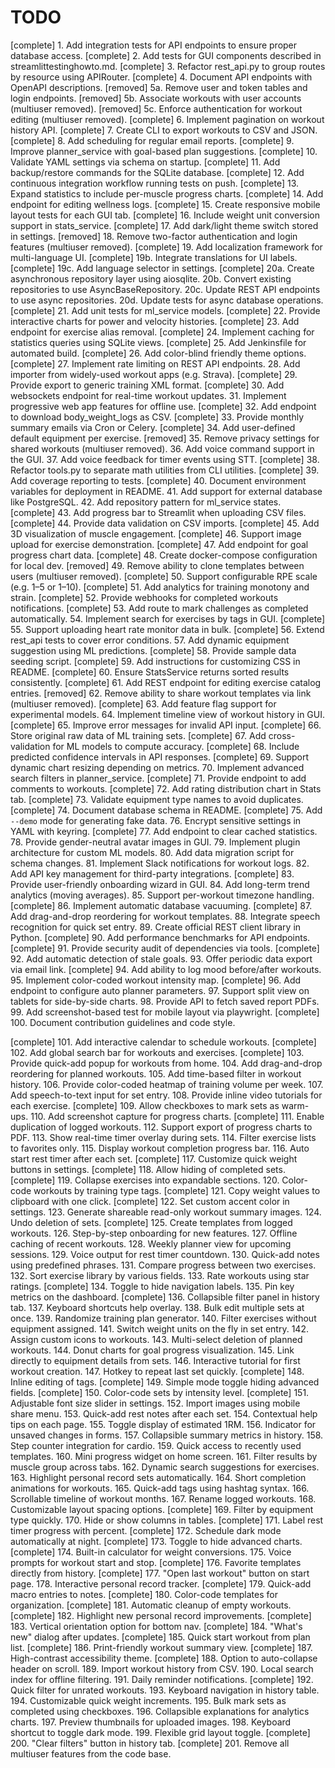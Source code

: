 # TODO

[complete] 1. Add integration tests for API endpoints to ensure proper database access.
[complete] 2. Add tests for GUI components described in streamlittestinghowto.md.
[complete] 3. Refactor rest_api.py to group routes by resource using APIRouter.
[complete] 4. Document API endpoints with OpenAPI descriptions.
[removed] 5a. Remove user and token tables and login endpoints.
[removed] 5b. Associate workouts with user accounts (multiuser removed).
[removed] 5c. Enforce authentication for workout editing (multiuser removed).
[complete] 6. Implement pagination on workout history API.
[complete] 7. Create CLI to export workouts to CSV and JSON.
[complete] 8. Add scheduling for regular email reports.
[complete] 9. Improve planner_service with goal-based plan suggestions.
[complete] 10. Validate YAML settings via schema on startup.
[complete] 11. Add backup/restore commands for the SQLite database.
[complete] 12. Add continuous integration workflow running tests on push.
[complete] 13. Expand statistics to include per-muscle progress charts.
[complete] 14. Add endpoint for editing wellness logs.
[complete] 15. Create responsive mobile layout tests for each GUI tab.
[complete] 16. Include weight unit conversion support in stats_service.
[complete] 17. Add dark/light theme switch stored in settings.
[removed] 18. Remove two-factor authentication and login features (multiuser removed).
[complete] 19. Add localization framework for multi-language UI.
[complete] 19b. Integrate translations for UI labels.
[complete] 19c. Add language selector in settings.
[complete] 20a. Create asynchronous repository layer using aiosqlite.
20b. Convert existing repositories to use AsyncBaseRepository.
20c. Update REST API endpoints to use async repositories.
20d. Update tests for async database operations.
[complete] 21. Add unit tests for ml_service models.
[complete] 22. Provide interactive charts for power and velocity histories.
[complete] 23. Add endpoint for exercise alias removal.
[complete] 24. Implement caching for statistics queries using SQLite views.
[complete] 25. Add Jenkinsfile for automated build.
[complete] 26. Add color-blind friendly theme options.
[complete] 27. Implement rate limiting on REST API endpoints.
28. Add importer from widely-used workout apps (e.g. Strava).
[complete] 29. Provide export to generic training XML format.
[complete] 30. Add websockets endpoint for real-time workout updates.
31. Implement progressive web app features for offline use.
[complete] 32. Add endpoint to download body_weight_logs as CSV.
[complete] 33. Provide monthly summary emails via Cron or Celery.
[complete] 34. Add user-defined default equipment per exercise.
[removed] 35. Remove privacy settings for shared workouts (multiuser removed).
36. Add voice command support in the GUI.
37. Add voice feedback for timer events using STT.
[complete] 38. Refactor tools.py to separate math utilities from CLI utilities.
[complete] 39. Add coverage reporting to tests.
[complete] 40. Document environment variables for deployment in README.
41. Add support for external database like PostgreSQL.
42. Add repository pattern for ml_service states.
[complete] 43. Add progress bar to Streamlit when uploading CSV files.
[complete] 44. Provide data validation on CSV imports.
[complete] 45. Add 3D visualization of muscle engagement.
[complete] 46. Support image upload for exercise demonstration.
[complete] 47. Add endpoint for goal progress chart data.
[complete] 48. Create docker-compose configuration for local dev.
[removed] 49. Remove ability to clone templates between users (multiuser removed).
[complete] 50. Support configurable RPE scale (e.g. 1–5 or 1–10).
[complete] 51. Add analytics for training monotony and strain.
[complete] 52. Provide webhooks for completed workouts notifications.
[complete] 53. Add route to mark challenges as completed automatically.
54. Implement search for exercises by tags in GUI.
[complete] 55. Support uploading heart rate monitor data in bulk.
[complete] 56. Extend rest_api tests to cover error conditions.
57. Add dynamic equipment suggestion using ML predictions.
[complete] 58. Provide sample data seeding script.
[complete] 59. Add instructions for customizing CSS in README.
[complete] 60. Ensure StatsService returns sorted results consistently.
[complete] 61. Add REST endpoint for editing exercise catalog entries.
[removed] 62. Remove ability to share workout templates via link (multiuser removed).
[complete] 63. Add feature flag support for experimental models.
64. Implement timeline view of workout history in GUI.
[complete] 65. Improve error messages for invalid API input.
[complete] 66. Store original raw data of ML training sets.
[complete] 67. Add cross-validation for ML models to compute accuracy.
[complete] 68. Include predicted confidence intervals in API responses.
[complete] 69. Support dynamic chart resizing depending on metrics.
70. Implement advanced search filters in planner_service.
[complete] 71. Provide endpoint to add comments to workouts.
[complete] 72. Add rating distribution chart in Stats tab.
[complete] 73. Validate equipment type names to avoid duplicates.
[complete] 74. Document database schema in README.
[complete] 75. Add `--demo` mode for generating fake data.
76. Encrypt sensitive settings in YAML with keyring.
[complete] 77. Add endpoint to clear cached statistics.
78. Provide gender-neutral avatar images in GUI.
79. Implement plugin architecture for custom ML models.
80. Add data migration script for schema changes.
81. Implement Slack notifications for workout logs.
82. Add API key management for third-party integrations.
[complete] 83. Provide user-friendly onboarding wizard in GUI.
84. Add long-term trend analytics (moving averages).
85. Support per-workout timezone handling.
[complete] 86. Implement automatic database vacuuming.
[complete] 87. Add drag-and-drop reordering for workout templates.
88. Integrate speech recognition for quick set entry.
89. Create official REST client library in Python.
[complete] 90. Add performance benchmarks for API endpoints.
[complete] 91. Provide security audit of dependencies via tools.
[complete] 92. Add automatic detection of stale goals.
93. Offer periodic data export via email link.
[complete] 94. Add ability to log mood before/after workouts.
95. Implement color-coded workout intensity map.
[complete] 96. Add endpoint to configure auto planner parameters.
97. Support split view on tablets for side-by-side charts.
98. Provide API to fetch saved report PDFs.
99. Add screenshot-based test for mobile layout via playwright.
[complete] 100. Document contribution guidelines and code style.

[complete] 101. Add interactive calendar to schedule workouts.
[complete] 102. Add global search bar for workouts and exercises.
[complete] 103. Provide quick-add popup for workouts from home.
104. Add drag-and-drop reordering for planned workouts.
105. Add time-based filter in workout history.
106. Provide color-coded heatmap of training volume per week.
107. Add speech-to-text input for set entry.
108. Provide inline video tutorials for each exercise.
[complete] 109. Allow checkboxes to mark sets as warm-ups.
110. Add screenshot capture for progress charts.
[complete] 111. Enable duplication of logged workouts.
112. Support export of progress charts to PDF.
113. Show real-time timer overlay during sets.
114. Filter exercise lists to favorites only.
115. Display workout completion progress bar.
116. Auto start rest timer after each set.
[complete] 117. Customize quick weight buttons in settings.
[complete] 118. Allow hiding of completed sets.
[complete] 119. Collapse exercises into expandable sections.
120. Color-code workouts by training type tags.
[complete] 121. Copy weight values to clipboard with one click.
[complete] 122. Set custom accent color in settings.
123. Generate shareable read-only workout summary images.
124. Undo deletion of sets.
[complete] 125. Create templates from logged workouts.
126. Step-by-step onboarding for new features.
127. Offline caching of recent workouts.
128. Weekly planner view for upcoming sessions.
129. Voice output for rest timer countdown.
130. Quick-add notes using predefined phrases.
131. Compare progress between two exercises.
132. Sort exercise library by various fields.
133. Rate workouts using star ratings.
[complete] 134. Toggle to hide navigation labels.
135. Pin key metrics on the dashboard.
[complete] 136. Collapsible filter panel in history tab.
137. Keyboard shortcuts help overlay.
138. Bulk edit multiple sets at once.
139. Randomize training plan generator.
140. Filter exercises without equipment assigned.
141. Switch weight units on the fly in set entry.
142. Assign custom icons to workouts.
143. Multi-select deletion of planned workouts.
144. Donut charts for goal progress visualization.
145. Link directly to equipment details from sets.
146. Interactive tutorial for first workout creation.
147. Hotkey to repeat last set quickly.
[complete] 148. Inline editing of tags.
[complete] 149. Simple mode toggle hiding advanced fields.
[complete] 150. Color-code sets by intensity level.
[complete] 151. Adjustable font size slider in settings.
152. Import images using mobile share menu.
153. Quick-add rest notes after each set.
154. Contextual help tips on each page.
155. Toggle display of estimated 1RM.
156. Indicator for unsaved changes in forms.
157. Collapsible summary metrics in history.
158. Step counter integration for cardio.
159. Quick access to recently used templates.
160. Mini progress widget on home screen.
161. Filter results by muscle group across tabs.
162. Dynamic search suggestions for exercises.
163. Highlight personal record sets automatically.
164. Short completion animations for workouts.
165. Quick-add tags using hashtag syntax.
166. Scrollable timeline of workout months.
167. Rename logged workouts.
168. Customizable layout spacing options.
[complete] 169. Filter by equipment type quickly.
170. Hide or show columns in tables.
[complete] 171. Label rest timer progress with percent.
[complete] 172. Schedule dark mode automatically at night.
[complete] 173. Toggle to hide advanced charts.
[complete] 174. Built-in calculator for weight conversions.
175. Voice prompts for workout start and stop.
[complete] 176. Favorite templates directly from history.
[complete] 177. "Open last workout" button on start page.
178. Interactive personal record tracker.
[complete] 179. Quick-add macro entries to notes.
[complete] 180. Color-code templates for organization.
[complete] 181. Automatic cleanup of empty workouts.
[complete] 182. Highlight new personal record improvements.
[complete] 183. Vertical orientation option for bottom nav.
[complete] 184. "What's new" dialog after updates.
[complete] 185. Quick start workout from plan list.
[complete] 186. Print-friendly workout summary view.
[complete] 187. High-contrast accessibility theme.
[complete] 188. Option to auto-collapse header on scroll.
189. Import workout history from CSV.
190. Local search index for offline filtering.
191. Daily reminder notifications.
[complete] 192. Quick filter for unrated workouts.
193. Keyboard navigation in history table.
194. Customizable quick weight increments.
195. Bulk mark sets as completed using checkboxes.
196. Collapsible explanations for analytics charts.
197. Preview thumbnails for uploaded images.
198. Keyboard shortcut to toggle dark mode.
199. Flexible grid layout toggle.
[complete] 200. "Clear filters" button in history tab.
[complete] 201. Remove all multiuser features from the code base.
